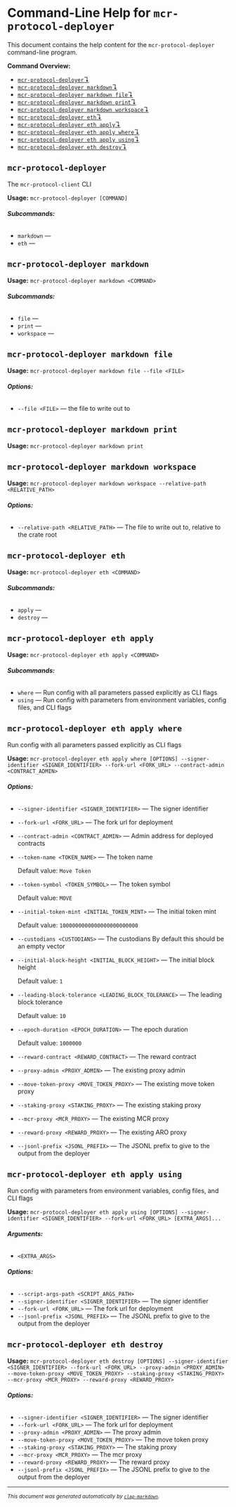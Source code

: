 # Command-Line Help for `mcr-protocol-deployer`

This document contains the help content for the `mcr-protocol-deployer` command-line program.

**Command Overview:**

* [`mcr-protocol-deployer`↴](#mcr-protocol-deployer)
* [`mcr-protocol-deployer markdown`↴](#mcr-protocol-deployer-markdown)
* [`mcr-protocol-deployer markdown file`↴](#mcr-protocol-deployer-markdown-file)
* [`mcr-protocol-deployer markdown print`↴](#mcr-protocol-deployer-markdown-print)
* [`mcr-protocol-deployer markdown workspace`↴](#mcr-protocol-deployer-markdown-workspace)
* [`mcr-protocol-deployer eth`↴](#mcr-protocol-deployer-eth)
* [`mcr-protocol-deployer eth apply`↴](#mcr-protocol-deployer-eth-apply)
* [`mcr-protocol-deployer eth apply where`↴](#mcr-protocol-deployer-eth-apply-where)
* [`mcr-protocol-deployer eth apply using`↴](#mcr-protocol-deployer-eth-apply-using)
* [`mcr-protocol-deployer eth destroy`↴](#mcr-protocol-deployer-eth-destroy)

## `mcr-protocol-deployer`

The `mcr-protocol-client` CLI

**Usage:** `mcr-protocol-deployer [COMMAND]`

###### **Subcommands:**

* `markdown` — 
* `eth` — 



## `mcr-protocol-deployer markdown`

**Usage:** `mcr-protocol-deployer markdown <COMMAND>`

###### **Subcommands:**

* `file` — 
* `print` — 
* `workspace` — 



## `mcr-protocol-deployer markdown file`

**Usage:** `mcr-protocol-deployer markdown file --file <FILE>`

###### **Options:**

* `--file <FILE>` — the file to write out to



## `mcr-protocol-deployer markdown print`

**Usage:** `mcr-protocol-deployer markdown print`



## `mcr-protocol-deployer markdown workspace`

**Usage:** `mcr-protocol-deployer markdown workspace --relative-path <RELATIVE_PATH>`

###### **Options:**

* `--relative-path <RELATIVE_PATH>` — The file to write out to, relative to the crate root



## `mcr-protocol-deployer eth`

**Usage:** `mcr-protocol-deployer eth <COMMAND>`

###### **Subcommands:**

* `apply` — 
* `destroy` — 



## `mcr-protocol-deployer eth apply`

**Usage:** `mcr-protocol-deployer eth apply <COMMAND>`

###### **Subcommands:**

* `where` — Run config with all parameters passed explicitly as CLI flags
* `using` — Run config with parameters from environment variables, config files, and CLI flags



## `mcr-protocol-deployer eth apply where`

Run config with all parameters passed explicitly as CLI flags

**Usage:** `mcr-protocol-deployer eth apply where [OPTIONS] --signer-identifier <SIGNER_IDENTIFIER> --fork-url <FORK_URL> --contract-admin <CONTRACT_ADMIN>`

###### **Options:**

* `--signer-identifier <SIGNER_IDENTIFIER>` — The signer identifier
* `--fork-url <FORK_URL>` — The fork url for deployment
* `--contract-admin <CONTRACT_ADMIN>` — Admin address for deployed contracts
* `--token-name <TOKEN_NAME>` — The token name

  Default value: `Move Token`
* `--token-symbol <TOKEN_SYMBOL>` — The token symbol

  Default value: `MOVE`
* `--initial-token-mint <INITIAL_TOKEN_MINT>` — The initial token mint

  Default value: `1000000000000000000000000`
* `--custodians <CUSTODIANS>` — The custodians By default this should be an empty vector
* `--initial-block-height <INITIAL_BLOCK_HEIGHT>` — The initial block height

  Default value: `1`
* `--leading-block-tolerance <LEADING_BLOCK_TOLERANCE>` — The leading block tolerance

  Default value: `10`
* `--epoch-duration <EPOCH_DURATION>` — The epoch duration

  Default value: `1000000`
* `--reward-contract <REWARD_CONTRACT>` — The reward contract
* `--proxy-admin <PROXY_ADMIN>` — The existing proxy admin
* `--move-token-proxy <MOVE_TOKEN_PROXY>` — The existing move token proxy
* `--staking-proxy <STAKING_PROXY>` — The existing staking proxy
* `--mcr-proxy <MCR_PROXY>` — The existing MCR proxy
* `--reward-proxy <REWARD_PROXY>` — The existing ARO proxy
* `--jsonl-prefix <JSONL_PREFIX>` — The JSONL prefix to give to the output from the deployer



## `mcr-protocol-deployer eth apply using`

Run config with parameters from environment variables, config files, and CLI flags

**Usage:** `mcr-protocol-deployer eth apply using [OPTIONS] --signer-identifier <SIGNER_IDENTIFIER> --fork-url <FORK_URL> [EXTRA_ARGS]...`

###### **Arguments:**

* `<EXTRA_ARGS>`

###### **Options:**

* `--script-args-path <SCRIPT_ARGS_PATH>`
* `--signer-identifier <SIGNER_IDENTIFIER>` — The signer identifier
* `--fork-url <FORK_URL>` — The fork url for deployment
* `--jsonl-prefix <JSONL_PREFIX>` — The JSONL prefix to give to the output from the deployer



## `mcr-protocol-deployer eth destroy`

**Usage:** `mcr-protocol-deployer eth destroy [OPTIONS] --signer-identifier <SIGNER_IDENTIFIER> --fork-url <FORK_URL> --proxy-admin <PROXY_ADMIN> --move-token-proxy <MOVE_TOKEN_PROXY> --staking-proxy <STAKING_PROXY> --mcr-proxy <MCR_PROXY> --reward-proxy <REWARD_PROXY>`

###### **Options:**

* `--signer-identifier <SIGNER_IDENTIFIER>` — The signer identifier
* `--fork-url <FORK_URL>` — The fork url for deployment
* `--proxy-admin <PROXY_ADMIN>` — The proxy admin
* `--move-token-proxy <MOVE_TOKEN_PROXY>` — The move token proxy
* `--staking-proxy <STAKING_PROXY>` — The staking proxy
* `--mcr-proxy <MCR_PROXY>` — The mcr proxy
* `--reward-proxy <REWARD_PROXY>` — The reward proxy
* `--jsonl-prefix <JSONL_PREFIX>` — The JSONL prefix to give to the output from the deployer



<hr/>

<small><i>
    This document was generated automatically by
    <a href="https://crates.io/crates/clap-markdown"><code>clap-markdown</code></a>.
</i></small>
